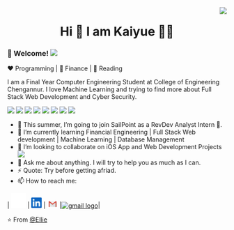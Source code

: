 <img align="right" src="https://github-readme-stats.vercel.app/api?username=Ellie-Wu05&show_icons=true&icon_color=CE1D2D&text_color=718096&bg_color=ffffff&hide_title=true" />



### <h1 align = "center" > Hi 👋 I am Kaiyue 👩🏻 </h1>


  
### 👋 Welcome!  <img src="https://github.com/TheDudeThatCode/TheDudeThatCode/blob/master/Assets/Earth.gif" width="24px">
  
:heart: Programming | :black_heart: Finance | :blue_heart: Reading
  
I am a Final Year Computer Engineering Student at College of Engineering Chengannur. I love Machine Learning and trying to find more about Full Stack Web Development and Cyber Security. 

![](https://img.shields.io/badge/Python-orange) ![](https://img.shields.io/badge/Java-black) ![](https://img.shields.io/badge/React-orange)  ![](https://img.shields.io/badge/Javascript-black) ![](https://img.shields.io/badge/HTML-orange) ![](https://img.shields.io/badge/CSS-black) ![](https://img.shields.io/badge/NodeJs-orange) ![](https://img.shields.io/badge/MySQL-black) 

- 🔭 This summer, I’m going to join SailPoint as a RevDev Analyst Intern 🎉.
- 🌱 I’m currently learning Financial Engineering | Full Stack Web development | Machine Learning | Database Management 
- 👯 I’m looking to collaborate on iOS App  and Web Development Projects <img src="https://media.giphy.com/media/WUlplcMpOCEmTGBtBW/giphy.gif" width="30">
- 💬 Ask me about anything. I will try to help you as much as I can.
- ⚡ Quote: Try before getting afriad.
- 📫 How to reach me:

| [<img src="https://raw.githubusercontent.com/Delta456/Delta456/master/img/github.png" alt="github logo" width="34">](https://github.com/Ellie-Wu-05) |  [<img src="https://github.com/Amchuz/Amchuz/blob/master/linkedin.jpeg" alt="linkedin logo" width="24">](https://www.linkedin.com/in/kaiyue-wu/) |  [<img src="https://github.com/Amchuz/Amchuz/blob/master/gmail.jpeg" alt="gmail logo" width="24">](elliewu@gmail.com)
|[<img src="https://brand.ucla.edu/images/logos-and-marks/campus-logo.jpg" alt="gmail logo" width="40">](kaiyue.wu.2022@anderson.ucla.edu)|


⭐️ From [@Ellie](https://github.com/Ellie-Wu-05)
